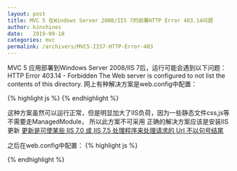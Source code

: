 ```yaml
---
layout: post
title: MVC 5 在Windows Server 2008/IIS 7的部署HTTP Error 403.14问题
author: kinshines
date:   2019-09-18
categories: mvc
permalink: /archivers/MVC5-IIS7-HTTP-Error-403
---
```


MVC 5 应用部署到Windows Server 2008/IIS 7后，运行可能会遇到以下问题：
HTTP Error 403.14 - Forbidden The Web server is configured to not list the contents of this directory.
网上有种解决方案是web.config中配置：

{% highlight js %}
<modules runAllManagedModulesForAllRequests="true">
{% endhighlight %}

这种方案虽然可以运行正常，但是明显加大了IIS负荷，因为一些静态文件css,js等不需要走ManagedModule，
所以此方案不可采用
正确的解决方案应该是安装IIS更新
[更新是可使某些 IIS 7.0 或 IIS 7.5 处理程序来处理请求的 Url 不以句号结尾](https://support.microsoft.com/zh-cn/help/980368/a-update-is-available-that-enables-certain-iis-7.0-or-iis-7.5-handlers-to-handle-requests-whose-urls-do-not-end-with-a-period)

之后在web.config中配置：
{% highlight js %}

<configuration>
  <system.webServer>
    <handlers>
      <remove name="ExtensionlessUrl-Integrated-4.0" />
      <remove name="ExtensionlessUrl-ISAPI-4.0_64bit" />
      <remove name="ExtensionlessUrl-ISAPI-4.0_32bit" />
    </handlers>
  </system.webServer>
</configuration>

{% endhighlight %}
